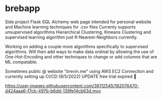 # brebapp
Side project 
Flask SQL Alchemy web page intended for personal website and Machine learning techniques for .csv files
Currenty supports unsupervised algorithms Hierarchical Clustering, Kmeans Clustering and supervised learning algorithm just K-Nearest-Neighbors currently.

Working on adding a couple more algorithms specifically to supervised algorithms. Will then add ways to make data ordinal by allowing the use of One-Hot-Encoding and other techniques to change or add columns that are ML compatable. 

Sometimes public @ website "brevin.me" using AWS EC2 Connection and currently setting up CI/CD (9/5/2022) UPDATE free trial expired 🤨

https://user-images.githubusercontent.com/36112545/182076470-d424aaa6-f7cb-497b-b6dd-139fe14cb63d.mov


